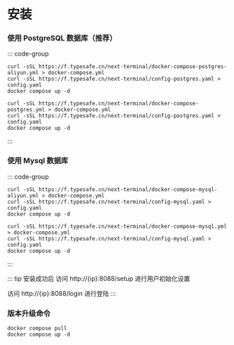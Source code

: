 # 安装

### 使用 PostgreSQL 数据库（推荐）

::: code-group

```shell [中国大陆]
curl -sSL https://f.typesafe.cn/next-terminal/docker-compose-postgres-aliyun.yml > docker-compose.yml
curl -sSL https://f.typesafe.cn/next-terminal/config-postgres.yaml > config.yaml
docker compose up -d
```

```shell [其他]
curl -sSL https://f.typesafe.cn/next-terminal/docker-compose-postgres.yml > docker-compose.yml
curl -sSL https://f.typesafe.cn/next-terminal/config-postgres.yaml > config.yaml
docker compose up -d
```

:::

### 使用 Mysql 数据库

::: code-group

```shell [中国大陆]
curl -sSL https://f.typesafe.cn/next-terminal/docker-compose-mysql-aliyun.yml > docker-compose.yml
curl -sSL https://f.typesafe.cn/next-terminal/config-mysql.yaml > config.yaml
docker compose up -d
```

```shell [其他]
curl -sSL https://f.typesafe.cn/next-terminal/docker-compose-mysql.yml > docker-compose.yml
curl -sSL https://f.typesafe.cn/next-terminal/config-mysql.yaml > config.yaml
docker compose up -d
```

:::

::: tip 安装成功后
访问 http://{ip}:8088/setup 进行用户初始化设置

访问 http://{ip}:8088/login 进行登陆
:::

### 版本升级命令

```shell
docker compose pull
docker compose up -d
```